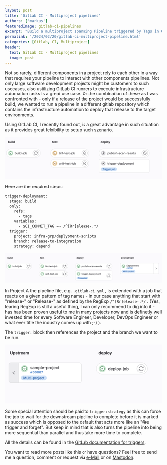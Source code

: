 ```yaml
---
layout: post
title: 'GitLab CI - Multiproject pipelines'
authors: ['markus']
featuredImage: gitlab-ci-pipelines
excerpt: "Build a multiproject spanning Pipeline triggered by Tags in Gitlab CI"
permalink: '/2024/02/20/gitlab-ci-multiproject-pipeline.html'
categories: [Gitlab, CI, Multiproject]
header:
  text: GitLab CI - Multiproject pipelines
  image: post
---
```


Not so rarely, different components in a project rely to each other in a way that requires your pipeline to interact with other components pipelines. Not only large software development projects might be customers to such usecases, also ustilizing GitLab CI runners to execute infrastructure automation tasks is a great use case. Or the combination of these as I was confronted with - only if a release of the project would be successfully build, we wanted to run a pipeline in a different gitlab repository which contains the infrastructure automation to deploy that release to the target environments.

Using GitLab CI, I recently found out, is a great advantage in such situation as it provides great felxibility to setup such szenario.

![1adb850ebe02d70ce068744b1b8694c5.png](/assets/posts/2024-02-20-gitlabci/1adb850ebe02d70ce068744b1b8694c5.png)

Here are the required steps:

```
trigger-deployment:
  stage: build
  only:
    refs:
      - tags
    variables:
      - $CI_COMMIT_TAG =~ /^[Rr]elease-.*/
  trigger:
    project: infra-grp/deplyoment-scripts
    branch: release-to-integration
    strategy: depend
```

![971cd59c989139ba4bc0999bb1d3001a.png](/assets/posts/2024-02-20-gitlabci/971cd59c989139ba4bc0999bb1d3001a.png)

In Project A the pipeline file, e.g. `.gitlab-ci.yml` , is extended with a job that reacts on a given pattern of tag names - in our case anything that start with "release-" or "Release-" as defined by the RegExp `/^[Rr]elease-.*/` . (Yes, learing RegExp is still a useful thing, I can only recommend to dig into it - has has been proven useful to me in many projects now and is definetly well invested time for every Software Engineer, Developer, DevOps Engineer or what ever title the industry comes up with ;-) ).

The `trigger:` block then references the project and the branch we want to be run. 

![d259cafe9a7ced8f1bb10a71e0f6dda5.png](/assets/posts/2024-02-20-gitlabci/d259cafe9a7ced8f1bb10a71e0f6dda5.png)


Some special attention should be paid to `trigger:strategy` as this can force the job to wait for the downstream pipeline to complete before it is marked as success which is opposed to the default that acts more like an "~~fire~~ trigger and forget". But keep in mind that is also turns the pipeline into being more sequential than parallel and thus take more time to complete.

All the details can be found in the [GitLab documentation for triggers](https://docs.gitlab.com/ee/ci/triggers/).

You want to read more posts like this or have questions? Feel free to send me a question, comment or request via [e-Mail](mailto:markus.schlichting+devhub-multipipeline@karakun.com) or on [Mastodon](https://jit.social/@madmas).

